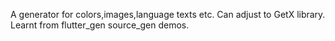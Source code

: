 A generator for colors,images,language texts etc.
Can adjust to GetX library.
Learnt from flutter_gen source_gen demos.

